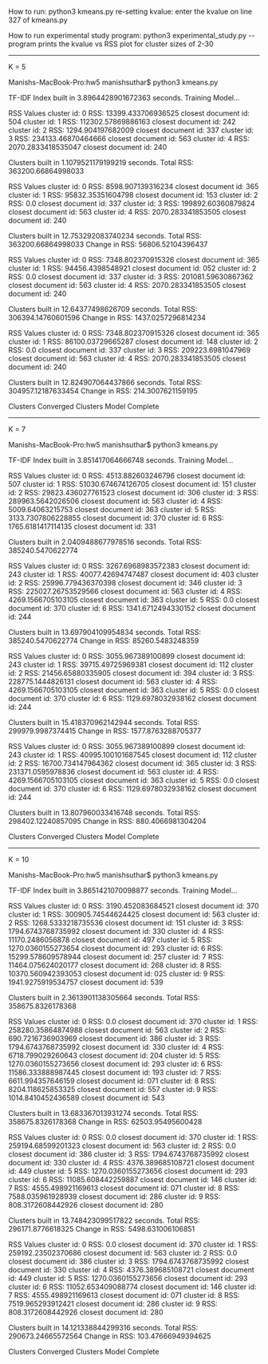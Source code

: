 How to run: python3 kmeans.py
re-setting kvalue: enter the kvalue on line 327 of kmeans.py

How to run experimental study program: python3 experimental_study.py
  -- program prints the kvalue vs RSS plot for cluster sizes of 2-30

----------------------------------------------------------------
K = 5

Manishs-MacBook-Pro:hw5 manishsuthar$ python3 kmeans.py

TF-IDF Index built in  3.8964428901672363  seconds.
Training Model...

RSS Values
cluster id: 0 RSS: 13399.433706936525 closest document id: 504
cluster id: 1 RSS: 112302.57869886163 closest document id: 242
cluster id: 2 RSS: 1294.904197682009 closest document id: 337
cluster id: 3 RSS: 234133.46870464666 closest document id: 563
cluster id: 4 RSS: 2070.2833418535047 closest document id: 240

Clusters built in  1.1079521179199219  seconds.
Total RSS: 363200.66864998033

RSS Values
cluster id: 0 RSS: 8598.907139316234 closest document id: 365
cluster id: 1 RSS: 95832.35351604798 closest document id: 153
cluster id: 2 RSS: 0.0 closest document id: 337
cluster id: 3 RSS: 199892.60360879824 closest document id: 563
cluster id: 4 RSS: 2070.283341853505 closest document id: 240

Clusters built in  12.753292083740234  seconds.
Total RSS: 363200.66864998033
Change in RSS: 56806.52104396437

RSS Values
cluster id: 0 RSS: 7348.802370915326 closest document id: 365
cluster id: 1 RSS: 94456.4398548921 closest document id: 052
cluster id: 2 RSS: 0.0 closest document id: 337
cluster id: 3 RSS: 201081.59630867362 closest document id: 563
cluster id: 4 RSS: 2070.283341853505 closest document id: 240

Clusters built in  12.64377498626709  seconds.
Total RSS: 306394.14760601596
Change in RSS: 1437.0257296814234

RSS Values
cluster id: 0 RSS: 7348.802370915326 closest document id: 365
cluster id: 1 RSS: 86100.03729665287 closest document id: 148
cluster id: 2 RSS: 0.0 closest document id: 337
cluster id: 3 RSS: 209223.6981047969 closest document id: 563
cluster id: 4 RSS: 2070.283341853505 closest document id: 240

Clusters built in  12.824907064437866  seconds.
Total RSS: 304957.12187633454
Change in RSS: 214.3007621159195

Clusters Converged
Clusters Model Complete



----------------------------------------------------------------
K = 7

Manishs-MacBook-Pro:hw5 manishsuthar$ python3 kmeans.py

TF-IDF Index built in  3.851417064666748  seconds.
Training Model...

RSS Values
cluster id: 0 RSS: 4513.882603246796 closest document id: 507
cluster id: 1 RSS: 51030.674674126705 closest document id: 151
cluster id: 2 RSS: 29823.436027761523 closest document id: 306
cluster id: 3 RSS: 289963.5642026506 closest document id: 563
cluster id: 4 RSS: 5009.64063215753 closest document id: 363
cluster id: 5 RSS: 3133.7307806228855 closest document id: 370
cluster id: 6 RSS: 1765.6181417114135 closest document id: 331

Clusters built in  2.0409488677978516  seconds.
Total RSS: 385240.5470622774

RSS Values
cluster id: 0 RSS: 3267.6968983572383 closest document id: 243
cluster id: 1 RSS: 40077.42694747487 closest document id: 403
cluster id: 2 RSS: 25996.779436370398 closest document id: 346
cluster id: 3 RSS: 225027.26753529566 closest document id: 563
cluster id: 4 RSS: 4269.1566705103105 closest document id: 363
cluster id: 5 RSS: 0.0 closest document id: 370
cluster id: 6 RSS: 1341.6712494330152 closest document id: 244

Clusters built in  13.697904109954834  seconds.
Total RSS: 385240.5470622774
Change in RSS: 85260.5483248359

RSS Values
cluster id: 0 RSS: 3055.967389100899 closest document id: 243
cluster id: 1 RSS: 39715.49725969381 closest document id: 112
cluster id: 2 RSS: 21456.65880335905 closest document id: 394
cluster id: 3 RSS: 228775.1444826131 closest document id: 563
cluster id: 4 RSS: 4269.1566705103105 closest document id: 363
cluster id: 5 RSS: 0.0 closest document id: 370
cluster id: 6 RSS: 1129.6978032938162 closest document id: 244

Clusters built in  15.418370962142944  seconds.
Total RSS: 299979.9987374415
Change in RSS: 1577.8763288705377

RSS Values
cluster id: 0 RSS: 3055.967389100899 closest document id: 243
cluster id: 1 RSS: 40995.100101687545 closest document id: 112
cluster id: 2 RSS: 16700.734147964362 closest document id: 365
cluster id: 3 RSS: 231371.0595978836 closest document id: 563
cluster id: 4 RSS: 4269.1566705103105 closest document id: 363
cluster id: 5 RSS: 0.0 closest document id: 370
cluster id: 6 RSS: 1129.6978032938162 closest document id: 244

Clusters built in  13.807960033416748  seconds.
Total RSS: 298402.12240857095
Change in RSS: 880.4066981304204

Clusters Converged
Clusters Model Complete

----------------------------------------------------------------
K = 10

Manishs-MacBook-Pro:hw5 manishsuthar$ python3 kmeans.py

TF-IDF Index built in  3.8651421070098877  seconds.
Training Model...

RSS Values
cluster id: 0 RSS: 3190.452083684521 closest document id: 370
cluster id: 1 RSS: 300905.74544624425 closest document id: 563
cluster id: 2 RSS: 1268.5333218735536 closest document id: 151
cluster id: 3 RSS: 1794.6743768735992 closest document id: 330
cluster id: 4 RSS: 11170.2486056878 closest document id: 497
cluster id: 5 RSS: 1270.0360155273654 closest document id: 293
cluster id: 6 RSS: 15299.578609578944 closest document id: 257
cluster id: 7 RSS: 11464.075624020177 closest document id: 268
cluster id: 8 RSS: 10370.560942393053 closest document id: 025
cluster id: 9 RSS: 1941.9275919534757 closest document id: 539

Clusters built in  2.3613901138305664  seconds.
Total RSS: 358675.8326178368

RSS Values
cluster id: 0 RSS: 0.0 closest document id: 370
cluster id: 1 RSS: 258280.35864874988 closest document id: 563
cluster id: 2 RSS: 690.7216736903969 closest document id: 386
cluster id: 3 RSS: 1794.6743768735992 closest document id: 330
cluster id: 4 RSS: 6718.799029260643 closest document id: 204
cluster id: 5 RSS: 1270.0360155273656 closest document id: 293
cluster id: 6 RSS: 11586.333888987445 closest document id: 193
cluster id: 7 RSS: 6611.994357646159 closest document id: 071
cluster id: 8 RSS: 8204.118625853325 closest document id: 557
cluster id: 9 RSS: 1014.8410452436589 closest document id: 543

Clusters built in  13.683367013931274  seconds.
Total RSS: 358675.8326178368
Change in RSS: 62503.95495600428

RSS Values
cluster id: 0 RSS: 0.0 closest document id: 370
cluster id: 1 RSS: 259194.68599201323 closest document id: 563
cluster id: 2 RSS: 0.0 closest document id: 386
cluster id: 3 RSS: 1794.6743768735992 closest document id: 330
cluster id: 4 RSS: 4376.389685108721 closest document id: 449
cluster id: 5 RSS: 1270.0360155273656 closest document id: 293
cluster id: 6 RSS: 11085.608442259887 closest document id: 146
cluster id: 7 RSS: 4555.498921169613 closest document id: 071
cluster id: 8 RSS: 7588.035961928939 closest document id: 286
cluster id: 9 RSS: 808.3172608442926 closest document id: 280

Clusters built in  13.748423099517822  seconds.
Total RSS: 296171.8776618325
Change in RSS: 5498.631006106851

RSS Values
cluster id: 0 RSS: 0.0 closest document id: 370
cluster id: 1 RSS: 259192.23502370686 closest document id: 563
cluster id: 2 RSS: 0.0 closest document id: 386
cluster id: 3 RSS: 1794.6743768735992 closest document id: 330
cluster id: 4 RSS: 4376.389685108721 closest document id: 449
cluster id: 5 RSS: 1270.0360155273656 closest document id: 293
cluster id: 6 RSS: 11052.653409088774 closest document id: 146
cluster id: 7 RSS: 4555.498921169613 closest document id: 071
cluster id: 8 RSS: 7519.965293912421 closest document id: 286
cluster id: 9 RSS: 808.3172608442926 closest document id: 280

Clusters built in  14.121338844299316  seconds.
Total RSS: 290673.24665572564
Change in RSS: 103.47666949394625

Clusters Converged
Clusters Model Complete
